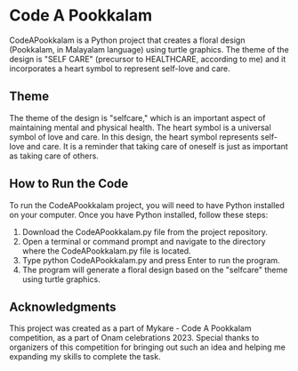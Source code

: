 # Code A Pookkalam

CodeAPookkalam is a Python project that creates a floral design (Pookkalam, in Malayalam language) using turtle graphics. The theme of the design is "SELF CARE" (precursor to HEALTHCARE, according to me) and it incorporates a heart symbol to represent self-love and care.

## Theme
The theme of the design is "selfcare," which is an important aspect of maintaining mental and physical health. 
The heart symbol is a universal symbol of love and care. In this design, the heart symbol represents self-love and care. It is a reminder that taking care of oneself is just as important as taking care of others.

## How to Run the Code
To run the CodeAPookkalam project, you will need to have Python installed on your computer. Once you have Python installed, follow these steps:
1. Download the CodeAPookkalam.py file from the project repository.
2. Open a terminal or command prompt and navigate to the directory where the CodeAPookkalam.py file is located.
3. Type python CodeAPookkalam.py and press Enter to run the program.
4. The program will generate a floral design based on the "selfcare" theme using turtle graphics.

## Acknowledgments
This project was created as a part of Mykare - Code A Pookkalam competition, as a part of Onam celebrations 2023. 
Special thanks to organizers of this competition for bringing out such an idea and helping me expanding my skills to complete the task.
